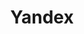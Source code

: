 ---
blog: https://yandex.com/company/blog
facebook: https://www.facebook.com/YandexCom
github: yandex
linkedin: https://www.linkedin.com/company/10718/
logohandle: yandex
sort: yandex
tags:
- social_network
title: Yandex
twitter: yandexcom
website: https://www.yandex.com/
wikipedia: https://en.wikipedia.org/wiki/Yandex
---